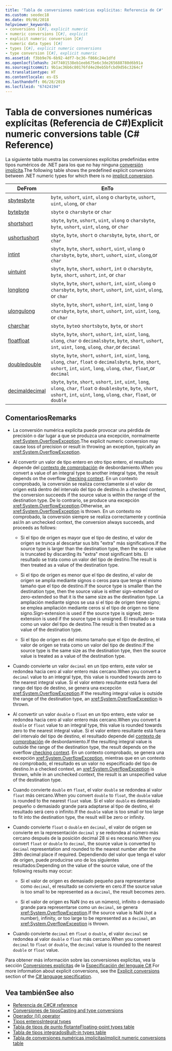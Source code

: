 ```yaml
---
title: 'Tabla de conversiones numéricas explícitas: Referencia de C#'
ms.custom: seodec18
ms.date: 09/06/2018
helpviewer_keywords:
- conversions [C#], explicit numeric
- numeric conversions [C#], explicit
- explicit numeric conversion [C#]
- numeric data types [C#]
- types [C#], explicit numeric conversions
- type conversion [C#], explicit numeric
ms.assetid: f3bb9e76-6b92-4df7-bc36-f866c24e1dfd
ms.openlocfilehash: 24f7401538eb1eeb675e6c3de265688780d6b91a
ms.sourcegitcommit: 9b1ac36b6c80176fd4e20eb5bfcbd9d56c3264cf
ms.translationtype: HT
ms.contentlocale: es-ES
ms.lasthandoff: 06/28/2019
ms.locfileid: "67424194"
---
```

# <a name="explicit-numeric-conversions-table-c-reference"></a><span data-ttu-id="9f012-102">Tabla de conversiones numéricas explícitas (Referencia de C#)</span><span class="sxs-lookup"><span data-stu-id="9f012-102">Explicit numeric conversions table (C# Reference)</span></span>

<span data-ttu-id="9f012-103">La siguiente tabla muestra las conversiones explícitas predefinidas entre tipos numéricos de .NET para los que no hay ninguna [conversión implícita](implicit-numeric-conversions-table.md).</span><span class="sxs-lookup"><span data-stu-id="9f012-103">The following table shows the predefined explicit conversions between .NET numeric types for which there is no [implicit conversion](implicit-numeric-conversions-table.md).</span></span>

|<span data-ttu-id="9f012-104">De</span><span class="sxs-lookup"><span data-stu-id="9f012-104">From</span></span>|<span data-ttu-id="9f012-105">En</span><span class="sxs-lookup"><span data-stu-id="9f012-105">To</span></span>|  
|----------|--------|  
|[<span data-ttu-id="9f012-106">sbyte</span><span class="sxs-lookup"><span data-stu-id="9f012-106">sbyte</span></span>](../builtin-types/integral-numeric-types.md)|<span data-ttu-id="9f012-107">`byte`, `ushort`, `uint`, `ulong` o `char`</span><span class="sxs-lookup"><span data-stu-id="9f012-107">`byte`, `ushort`, `uint`, `ulong`, or `char`</span></span>|  
|[<span data-ttu-id="9f012-108">byte</span><span class="sxs-lookup"><span data-stu-id="9f012-108">byte</span></span>](../builtin-types/integral-numeric-types.md)|<span data-ttu-id="9f012-109">`sbyte` o `char`</span><span class="sxs-lookup"><span data-stu-id="9f012-109">`sbyte` or `char`</span></span>|  
|[<span data-ttu-id="9f012-110">short</span><span class="sxs-lookup"><span data-stu-id="9f012-110">short</span></span>](../builtin-types/integral-numeric-types.md)|<span data-ttu-id="9f012-111">`sbyte`, `byte`, `ushort`, `uint`, `ulong` o `char`</span><span class="sxs-lookup"><span data-stu-id="9f012-111">`sbyte`, `byte`, `ushort`, `uint`, `ulong`, or `char`</span></span>|  
|[<span data-ttu-id="9f012-112">ushort</span><span class="sxs-lookup"><span data-stu-id="9f012-112">ushort</span></span>](../builtin-types/integral-numeric-types.md)|<span data-ttu-id="9f012-113">`sbyte`, `byte`, `short` o `char`</span><span class="sxs-lookup"><span data-stu-id="9f012-113">`sbyte`, `byte`, `short`, or `char`</span></span>|  
|[<span data-ttu-id="9f012-114">int</span><span class="sxs-lookup"><span data-stu-id="9f012-114">int</span></span>](../builtin-types/integral-numeric-types.md)|<span data-ttu-id="9f012-115">`sbyte`, `byte`, `short`, `ushort`, `uint`, `ulong` o `char`</span><span class="sxs-lookup"><span data-stu-id="9f012-115">`sbyte`, `byte`, `short`, `ushort`, `uint`, `ulong`,or `char`</span></span>|  
|[<span data-ttu-id="9f012-116">uint</span><span class="sxs-lookup"><span data-stu-id="9f012-116">uint</span></span>](../builtin-types/integral-numeric-types.md)|<span data-ttu-id="9f012-117">`sbyte`, `byte`, `short`, `ushort`, `int` o `char`</span><span class="sxs-lookup"><span data-stu-id="9f012-117">`sbyte`, `byte`, `short`, `ushort`, `int`, or `char`</span></span>|  
|[<span data-ttu-id="9f012-118">long</span><span class="sxs-lookup"><span data-stu-id="9f012-118">long</span></span>](../builtin-types/integral-numeric-types.md)|<span data-ttu-id="9f012-119">`sbyte`, `byte`, `short`, `ushort`, `int`, `uint`, `ulong` o `char`</span><span class="sxs-lookup"><span data-stu-id="9f012-119">`sbyte`, `byte`, `short`, `ushort`, `int`, `uint`, `ulong`, or `char`</span></span>|  
|[<span data-ttu-id="9f012-120">ulong</span><span class="sxs-lookup"><span data-stu-id="9f012-120">ulong</span></span>](../builtin-types/integral-numeric-types.md)|<span data-ttu-id="9f012-121">`sbyte`, `byte`, `short`, `ushort`, `int`, `uint`, `long` o `char`</span><span class="sxs-lookup"><span data-stu-id="9f012-121">`sbyte`, `byte`, `short`, `ushort`, `int`, `uint`, `long`, or `char`</span></span>|  
|[<span data-ttu-id="9f012-122">char</span><span class="sxs-lookup"><span data-stu-id="9f012-122">char</span></span>](char.md)|<span data-ttu-id="9f012-123">`sbyte`, `byte`o `short`</span><span class="sxs-lookup"><span data-stu-id="9f012-123">`sbyte`, `byte`, or `short`</span></span>|  
|[<span data-ttu-id="9f012-124">float</span><span class="sxs-lookup"><span data-stu-id="9f012-124">float</span></span>](float.md)|<span data-ttu-id="9f012-125">`sbyte`, `byte`, `short`, `ushort`, `int`, `uint`, `long`, `ulong`, `char` o `decimal`</span><span class="sxs-lookup"><span data-stu-id="9f012-125">`sbyte`, `byte`, `short`, `ushort`, `int`, `uint`, `long`, `ulong`, `char`,or `decimal`</span></span>|  
|[<span data-ttu-id="9f012-126">double</span><span class="sxs-lookup"><span data-stu-id="9f012-126">double</span></span>](double.md)|<span data-ttu-id="9f012-127">`sbyte`, `byte`, `short`, `ushort`, `int`, `uint`, `long`, `ulong`, `char`, `float` o `decimal`</span><span class="sxs-lookup"><span data-stu-id="9f012-127">`sbyte`, `byte`, `short`, `ushort`, `int`, `uint`, `long`, `ulong`, `char`, `float`,or `decimal`</span></span>|  
|[<span data-ttu-id="9f012-128">decimal</span><span class="sxs-lookup"><span data-stu-id="9f012-128">decimal</span></span>](decimal.md)|<span data-ttu-id="9f012-129">`sbyte`, `byte`, `short`, `ushort`, `int`, `uint`, `long`, `ulong`, `char`, `float` o `double`</span><span class="sxs-lookup"><span data-stu-id="9f012-129">`sbyte`, `byte`, `short`, `ushort`, `int`, `uint`, `long`, `ulong`, `char`, `float`, or `double`</span></span>|  
  
## <a name="remarks"></a><span data-ttu-id="9f012-130">Comentarios</span><span class="sxs-lookup"><span data-stu-id="9f012-130">Remarks</span></span>  
  
- <span data-ttu-id="9f012-131">La conversión numérica explícita puede provocar una pérdida de precisión o dar lugar a que se produzca una excepción, normalmente <xref:System.OverflowException>.</span><span class="sxs-lookup"><span data-stu-id="9f012-131">The explicit numeric conversion may cause loss of precision or result in throwing an exception, typically an <xref:System.OverflowException>.</span></span>  

- <span data-ttu-id="9f012-132">Al convertir un valor de tipo entero en otro tipo entero, el resultado depende del [contexto de comprobación](checked-and-unchecked.md) de desbordamiento.</span><span class="sxs-lookup"><span data-stu-id="9f012-132">When you convert a value of an integral type to another integral type, the result depends on the overflow [checking context](checked-and-unchecked.md).</span></span> <span data-ttu-id="9f012-133">En un contexto comprobado, la conversión se realiza correctamente si el valor de origen está dentro del intervalo del tipo de destino.</span><span class="sxs-lookup"><span data-stu-id="9f012-133">In a checked context, the conversion succeeds if the source value is within the range of the destination type.</span></span> <span data-ttu-id="9f012-134">De lo contrario, se produce una excepción <xref:System.OverflowException>.</span><span class="sxs-lookup"><span data-stu-id="9f012-134">Otherwise, an <xref:System.OverflowException> is thrown.</span></span> <span data-ttu-id="9f012-135">En un contexto no comprobado, la conversión siempre se realiza correctamente y continúa así:</span><span class="sxs-lookup"><span data-stu-id="9f012-135">In an unchecked context, the conversion always succeeds, and proceeds as follows:</span></span>

  - <span data-ttu-id="9f012-136">Si el tipo de origen es mayor que el tipo de destino, el valor de origen se trunca al descartar sus bits "extra" más significativos.</span><span class="sxs-lookup"><span data-stu-id="9f012-136">If the source type is larger than the destination type, then the source value is truncated by discarding its "extra" most significant bits.</span></span> <span data-ttu-id="9f012-137">El resultado se trata como un valor del tipo de destino.</span><span class="sxs-lookup"><span data-stu-id="9f012-137">The result is then treated as a value of the destination type.</span></span>

  - <span data-ttu-id="9f012-138">Si el tipo de origen es menor que el tipo de destino, el valor de origen se amplía mediante signos o ceros para que tenga el mismo tamaño que el tipo de destino.</span><span class="sxs-lookup"><span data-stu-id="9f012-138">If the source type is smaller than the destination type, then the source value is either sign-extended or zero-extended so that it is the same size as the destination type.</span></span> <span data-ttu-id="9f012-139">La ampliación mediante signos se usa si el tipo de origen tiene signo; se emplea ampliación mediante ceros si el tipo de origen no tiene signo.</span><span class="sxs-lookup"><span data-stu-id="9f012-139">Sign-extension is used if the source type is signed; zero-extension is used if the source type is unsigned.</span></span> <span data-ttu-id="9f012-140">El resultado se trata como un valor del tipo de destino.</span><span class="sxs-lookup"><span data-stu-id="9f012-140">The result is then treated as a value of the destination type.</span></span>

  - <span data-ttu-id="9f012-141">Si el tipo de origen es del mismo tamaño que el tipo de destino, el valor de origen se trata como un valor del tipo de destino.</span><span class="sxs-lookup"><span data-stu-id="9f012-141">If the source type is the same size as the destination type, then the source value is treated as a value of the destination type.</span></span>
  
- <span data-ttu-id="9f012-142">Cuando convierte un valor `decimal` en un tipo entero, este valor se redondea hacia cero al valor entero más cercano.</span><span class="sxs-lookup"><span data-stu-id="9f012-142">When you convert a `decimal` value to an integral type, this value is rounded towards zero to the nearest integral value.</span></span> <span data-ttu-id="9f012-143">Si el valor entero resultante está fuera del rango del tipo de destino, se genera una excepción <xref:System.OverflowException>.</span><span class="sxs-lookup"><span data-stu-id="9f012-143">If the resulting integral value is outside the range of the destination type, an <xref:System.OverflowException> is thrown.</span></span>  
  
- <span data-ttu-id="9f012-144">Al convertir un valor `double` o `float` en un tipo entero, este valor se redondea hacia cero al valor entero más cercano.</span><span class="sxs-lookup"><span data-stu-id="9f012-144">When you convert a `double` or `float` value to an integral type, this value is rounded towards zero to the nearest integral value.</span></span> <span data-ttu-id="9f012-145">Si el valor entero resultante está fuera del intervalo del tipo de destino, el resultado depende del [contexto de comprobación](checked-and-unchecked.md) de desbordamiento.</span><span class="sxs-lookup"><span data-stu-id="9f012-145">If the resulting integral value is outside the range of the destination type, the result depends on the overflow [checking context](checked-and-unchecked.md).</span></span> <span data-ttu-id="9f012-146">En un contexto comprobado, se genera una excepción <xref:System.OverflowException>, mientras que en un contexto no comprobado, el resultado es un valor no especificado del tipo de destino.</span><span class="sxs-lookup"><span data-stu-id="9f012-146">In a checked context, an <xref:System.OverflowException> is thrown, while in an unchecked context, the result is an unspecified value of the destination type.</span></span>  
  
- <span data-ttu-id="9f012-147">Cuando convierte `double` en `float`, el valor `double` se redondea al valor `float` más cercano.</span><span class="sxs-lookup"><span data-stu-id="9f012-147">When you convert `double` to `float`, the `double` value is rounded to the nearest `float` value.</span></span> <span data-ttu-id="9f012-148">Si el valor `double` es demasiado pequeño o demasiado grande para adaptarse al tipo de destino, el resultado será cero o infinito.</span><span class="sxs-lookup"><span data-stu-id="9f012-148">If the `double` value is too small or too large to fit into the destination type, the result will be zero or infinity.</span></span>  
  
- <span data-ttu-id="9f012-149">Cuando convierte `float` o `double` en `decimal`, el valor de origen se convierte en la representación `decimal` y se redondea al número más cercano después de la posición decimal 28 si es necesario.</span><span class="sxs-lookup"><span data-stu-id="9f012-149">When you convert `float` or `double` to `decimal`, the source value is converted to `decimal` representation and rounded to the nearest number after the 28th decimal place if required.</span></span> <span data-ttu-id="9f012-150">Dependiendo del valor que tenga el valor de origen, puede producirse uno de los siguientes resultados:</span><span class="sxs-lookup"><span data-stu-id="9f012-150">Depending on the value of the source value, one of the following results may occur:</span></span>  

  - <span data-ttu-id="9f012-151">Si el valor de origen es demasiado pequeño para representarse como `decimal`, el resultado se convierte en cero.</span><span class="sxs-lookup"><span data-stu-id="9f012-151">If the source value is too small to be represented as a `decimal`, the result becomes zero.</span></span>  

  - <span data-ttu-id="9f012-152">Si el valor de origen es NaN (no es un número), infinito o demasiado grande para representarse como un `decimal`, se genera <xref:System.OverflowException>.</span><span class="sxs-lookup"><span data-stu-id="9f012-152">If the source value is NaN (not a number), infinity, or too large to be represented as a `decimal`, an <xref:System.OverflowException> is thrown.</span></span>  
  
- <span data-ttu-id="9f012-153">Cuando convierte `decimal` en `float` o `double`, el valor `decimal` se redondea al valor `double` o `float` más cercano.</span><span class="sxs-lookup"><span data-stu-id="9f012-153">When you convert `decimal` to `float` or `double`, the `decimal` value is rounded to the nearest `double` or `float` value.</span></span>  
  
 <span data-ttu-id="9f012-154">Para obtener más información sobre las conversiones explícitas, vea la sección [Conversiones explícitas](~/_csharplang/spec/conversions.md#explicit-conversions) de la [Especificación del lenguaje C#](../language-specification/index.md).</span><span class="sxs-lookup"><span data-stu-id="9f012-154">For more information about explicit conversions, see the [Explicit conversions](~/_csharplang/spec/conversions.md#explicit-conversions) section of the [C# language specification](../language-specification/index.md).</span></span>
  
## <a name="see-also"></a><span data-ttu-id="9f012-155">Vea también</span><span class="sxs-lookup"><span data-stu-id="9f012-155">See also</span></span>

- [<span data-ttu-id="9f012-156">Referencia de C#</span><span class="sxs-lookup"><span data-stu-id="9f012-156">C# reference</span></span>](../index.md)
- [<span data-ttu-id="9f012-157">Conversiones de tipos</span><span class="sxs-lookup"><span data-stu-id="9f012-157">Casting and type conversions</span></span>](../../programming-guide/types/casting-and-type-conversions.md)
- [<span data-ttu-id="9f012-158">Operador ()</span><span class="sxs-lookup"><span data-stu-id="9f012-158">() operator</span></span>](../operators/type-testing-and-conversion-operators.md#cast-operator-)
- [<span data-ttu-id="9f012-159">Tipos enteros</span><span class="sxs-lookup"><span data-stu-id="9f012-159">Integral types</span></span>](../builtin-types/integral-numeric-types.md)
- [<span data-ttu-id="9f012-160">Tabla de tipos de punto flotante</span><span class="sxs-lookup"><span data-stu-id="9f012-160">Floating-point types table</span></span>](floating-point-types-table.md)
- [<span data-ttu-id="9f012-161">Tabla de tipos integrados</span><span class="sxs-lookup"><span data-stu-id="9f012-161">Built-in types table</span></span>](built-in-types-table.md)
- [<span data-ttu-id="9f012-162">Tabla de conversiones numéricas implícitas</span><span class="sxs-lookup"><span data-stu-id="9f012-162">Implicit numeric conversions table</span></span>](implicit-numeric-conversions-table.md)
